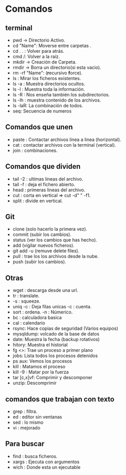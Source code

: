 # Comandos

## terminal

*	pwd → Directorio Activo.
*	cd "Name": Moverse entre carpetas .
*	cd . . : Volver para atrás.
*	cmd /: Volver a la raíz.
*	mkdir → Creación de Carpeta.
*	rmdir → Borra un directorio(si esta vacio).
*	rm -rf "Name": (**r**ecursivo **f**orce).
*	ls : Mirar los ficheros existentes.
*	ls -a : Muestra directorios ocultos.
*	ls -l : Muestra toda la información.
*	ls -R : Nos enseña también los subdirectorios.
*	ls -lh : muestra contenido de los archivos. 
*	ls -laR: La combinación de todos.
* seq: Secuencia de numeros

## Comandos que unen 

* paste : Contactar archivos linea a linea (horizontal). 
* cat : contactar archivos con la terminal (vertical).
* join : combinaciones.

## Comandos que dividen

* tail -2 : ultimas lineas del archivo.
* tail -f : deja el fichero abierto.
* head : primeras lineas del archivo.
* cut : corta en vertical => cut -d" " -f1. 
* split : divide en vertical.

## Git 

* clone (solo hacerlo la primera vez).
* commit (subir los cambios).
* status (ver los cambios que has hecho).
* add (vigilar nuevos ficheros).
* git add -u (remuve delete files).
* pull : trae los los archivos desde la nube. 
* push (subir los cambios).

## Otras 
 
* wget : descarga desde una url.
* tr : translate. 
* -s : squeeze.
* uniq -c : Deja filas unicas -c : cuenta.
* sort : ordena. -n : Númerico.
* bc : calculadora basica 
* cal : calendario
* rsync: Hace copias de seguridad (Varios equipos)
* mysqldump: volcado de la base de datos
* date: Muestra la fecha (backup rotativos)
* hitory: Muestra el historial
* fg <>: Trae un proceso a primer plano
* jobs: Lista todos los procesos detenidos
* ps aux: Vemos los procesos
* kill <pid>: Matamos el proceso
* kill -9 <pid>: Matar por la fuerza
* tar [c,x]vf: Comprimir y descomponer
* unzip: Descomprimir




## comandos que trabajan con texto 

* grep : filtra.
* ed : editor sin ventanas 
* sed : lo mismo 
* vi : mejorado

       
## Para buscar 

* find : busca ficheros. 
* xargs : Ejecuta con argumentos
* wich : Donde esta un ejecutable
